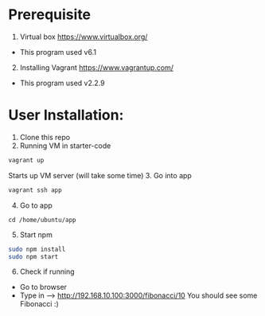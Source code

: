 # Prerequisite
1. Virtual box https://www.virtualbox.org/
- This program used v6.1
2. Installing Vagrant https://www.vagrantup.com/
- This program used v2.2.9

# User Installation:
1. Clone this repo
2. Running VM in starter-code
```bash
vagrant up
```
Starts up VM server (will take some time)
3. Go into app
```bash
vagrant ssh app
```
4. Go to app
```bashs
cd /home/ubuntu/app
```
5. Start npm
```bash
sudo npm install
sudo npm start
```
6. Check if running
- Go to browser
- Type in --> http://192.168.10.100:3000/fibonacci/10
You should see some Fibonacci :)
